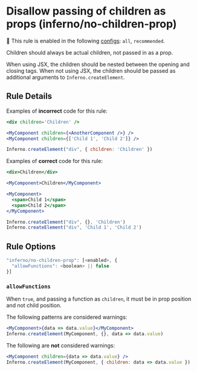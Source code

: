 # Disallow passing of children as props (inferno/no-children-prop)

💼 This rule is enabled in the following [configs](https://github.com/infernojs/eslint-plugin-inferno#shareable-configurations): `all`, `recommended`.

Children should always be actual children, not passed in as a prop.

When using JSX, the children should be nested between the opening and closing
tags. When not using JSX, the children should be passed as additional
arguments to `Inferno.createElement`.

## Rule Details

Examples of **incorrect** code for this rule:

```jsx
<div children='Children' />

<MyComponent children={<AnotherComponent />} />
<MyComponent children={['Child 1', 'Child 2']} />

Inferno.createElement("div", { children: 'Children' })
```

Examples of **correct** code for this rule:

```jsx
<div>Children</div>

<MyComponent>Children</MyComponent>

<MyComponent>
  <span>Child 1</span>
  <span>Child 2</span>
</MyComponent>

Inferno.createElement("div", {}, 'Children')
Inferno.createElement("div", 'Child 1', 'Child 2')
```

## Rule Options

```js
"inferno/no-children-prop": [<enabled>, {
  "allowFunctions": <boolean> || false
}]
```

### `allowFunctions`

When `true`, and passing a function as `children`, it must be in prop position and not child position.

The following patterns are considered warnings:

```jsx
<MyComponent>{data => data.value}</MyComponent>
Inferno.createElement(MyComponent, {}, data => data.value)
```

The following are **not** considered warnings:

```jsx
<MyComponent children={data => data.value} />
Inferno.createElement(MyComponent, { children: data => data.value })
```
